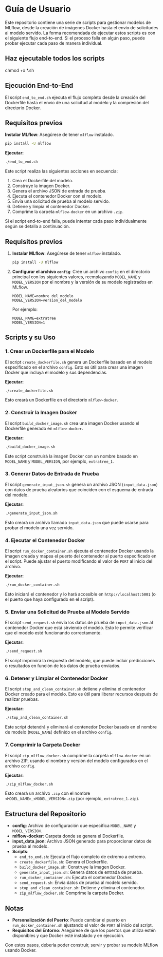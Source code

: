 
# Guía de Usuario

Este repositorio contiene una serie de scripts para gestionar modelos de MLflow, desde la creación de imágenes Docker hasta el envío de solicitudes al modelo servido. La forma recomendada de ejecutar estos scripts es con el siguiente flujo end-to-end. Si el proceso falla en algún paso, puede probar ejecutar cada paso de manera individual.

## Haz ejecutable todos los scripts

chmod +x *.sh

## Ejecución End-to-End

El script `end_to_end.sh` ejecuta el flujo completo desde la creación del Dockerfile hasta el envío de una solicitud al modelo y la compresión del directorio Docker.

## Requisitos previos

**Instalar MLflow**: Asegúrese de tener `mlflow` instalado.
   
   ```bash
   pip install -U mlflow
   ```

**Ejecutar:**

```bash
./end_to_end.sh
```

Este script realiza las siguientes acciones en secuencia:
1. Crea el Dockerfile del modelo.
2. Construye la imagen Docker.
3. Genera el archivo JSON de entrada de prueba.
4. Ejecuta el contenedor Docker con el modelo.
5. Envía una solicitud de prueba al modelo servido.
6. Detiene y limpia el contenedor Docker.
7. Comprime la carpeta `mlflow-docker` en un archivo `.zip`.

Si el script end-to-end falla, puede intentar cada paso individualmente según se detalla a continuación.

## Requisitos previos

1. **Instalar MLflow**: Asegúrese de tener `mlflow` instalado.
   
   ```bash
   pip install -U mlflow
   ```

2. **Configurar el archivo `config`**: Cree un archivo `config` en el directorio principal con los siguientes valores, reemplazando `MODEL_NAME` y `MODEL_VERSION` por el nombre y la versión de su modelo registrados en MLflow.

   ```
   MODEL_NAME=nombre_del_modelo
   MODEL_VERSION=version_del_modelo
   ```

   Por ejemplo:

   ```
   MODEL_NAME=extratree
   MODEL_VERSION=1
   ```

## Scripts y su Uso

### 1. Crear un Dockerfile para el Modelo

El script `create_dockerfile.sh` genera un Dockerfile basado en el modelo especificado en el archivo `config`. Esto es útil para crear una imagen Docker que incluya el modelo y sus dependencias.

**Ejecutar:**

```bash
./create_dockerfile.sh
```

Esto creará un Dockerfile en el directorio `mlflow-docker`.

### 2. Construir la Imagen Docker

El script `build_docker_image.sh` crea una imagen Docker usando el Dockerfile generado en `mlflow-docker`.

**Ejecutar:**

```bash
./build_docker_image.sh
```

Este script construirá la imagen Docker con un nombre basado en `MODEL_NAME` y `MODEL_VERSION`, por ejemplo, `extratree_1`.

### 3. Generar Datos de Entrada de Prueba

El script `generate_input_json.sh` genera un archivo JSON (`input_data.json`) con datos de prueba aleatorios que coinciden con el esquema de entrada del modelo.

**Ejecutar:**

```bash
./generate_input_json.sh
```

Esto creará un archivo llamado `input_data.json` que puede usarse para probar el modelo una vez servido.

### 4. Ejecutar el Contenedor Docker

El script `run_docker_container.sh` ejecuta el contenedor Docker usando la imagen creada y mapea el puerto del contenedor al puerto especificado en el script. Puede ajustar el puerto modificando el valor de `PORT` al inicio del archivo.

**Ejecutar:**

```bash
./run_docker_container.sh
```

Esto iniciará el contenedor y lo hará accesible en `http://localhost:5001` (o el puerto que haya configurado en el script).

### 5. Enviar una Solicitud de Prueba al Modelo Servido

El script `send_request.sh` envía los datos de prueba de `input_data.json` al contenedor Docker que está sirviendo el modelo. Esto le permite verificar que el modelo esté funcionando correctamente.

**Ejecutar:**

```bash
./send_request.sh
```

El script imprimirá la respuesta del modelo, que puede incluir predicciones o resultados en función de los datos de prueba enviados.

### 6. Detener y Limpiar el Contenedor Docker

El script `stop_and_clean_container.sh` detiene y elimina el contenedor Docker creado para el modelo. Esto es útil para liberar recursos después de realizar pruebas.

**Ejecutar:**

```bash
./stop_and_clean_container.sh
```

Este script detendrá y eliminará el contenedor Docker basado en el nombre de modelo (`MODEL_NAME`) definido en el archivo `config`.

### 7. Comprimir la Carpeta Docker

El script `zip_mlflow_docker.sh` comprime la carpeta `mlflow-docker` en un archivo ZIP, usando el nombre y versión del modelo configurados en el archivo `config`.

**Ejecutar:**

```bash
./zip_mlflow_docker.sh
```

Esto creará un archivo `.zip` con el nombre `<MODEL_NAME>_<MODEL_VERSION>.zip` (por ejemplo, `extratree_1.zip`).

## Estructura del Repositorio

- **config**: Archivo de configuración que especifica `MODEL_NAME` y `MODEL_VERSION`.
- **mlflow-docker**: Carpeta donde se genera el Dockerfile.
- **input_data.json**: Archivo JSON generado para proporcionar datos de prueba al modelo.
- **Scripts**:
  - `end_to_end.sh`: Ejecuta el flujo completo de extremo a extremo.
  - `create_dockerfile.sh`: Genera el Dockerfile.
  - `build_docker_image.sh`: Construye la imagen Docker.
  - `generate_input_json.sh`: Genera datos de entrada de prueba.
  - `run_docker_container.sh`: Ejecuta el contenedor Docker.
  - `send_request.sh`: Envía datos de prueba al modelo servido.
  - `stop_and_clean_container.sh`: Detiene y elimina el contenedor.
  - `zip_mlflow_docker.sh`: Comprime la carpeta Docker.

## Notas

- **Personalización del Puerto**: Puede cambiar el puerto en `run_docker_container.sh` ajustando el valor de `PORT` al inicio del script.
- **Requisitos del Entorno**: Asegúrese de que los puertos que utiliza estén disponibles y que Docker esté instalado y en ejecución.

Con estos pasos, debería poder construir, servir y probar su modelo MLflow usando Docker.
